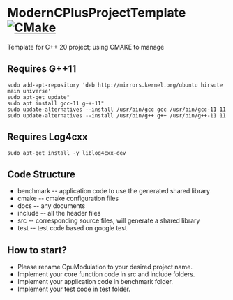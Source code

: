 # ModernCPlusProjectTemplate [![CMake](https://github.com/CpuModulation/ModernCPlusProjectTemplate/actions/workflows/cmake.yml/badge.svg?branch=main)](https://github.com/CpuModulation/ModernCPlusProjectTemplate/actions/workflows/cmake.yml)

Template for C++ 20 project; using CMAKE to manage

## Requires G++11
```shell
sudo add-apt-repository 'deb http://mirrors.kernel.org/ubuntu hirsute main universe'
sudo apt-get update"
sudo apt install gcc-11 g++-11"
sudo update-alternatives --install /usr/bin/gcc gcc /usr/bin/gcc-11 11
sudo update-alternatives --install /usr/bin/g++ g++ /usr/bin/g++-11 11
```

## Requires Log4cxx
```shell
sudo apt-get install -y liblog4cxx-dev
```

## Code Structure
- benchmark -- application code to use the generated shared library
- cmake -- cmake configuration files
- docs -- any documents
- include -- all the header files
- src -- corresponding source files, will generate a shared library
- test -- test code based on google test

## How to start?
- Please rename CpuModulation to your desired project name.
- Implement your core function code in src and include folders.
- Implement your application code in benchmark folder.
- Implement your test code in test folder.

